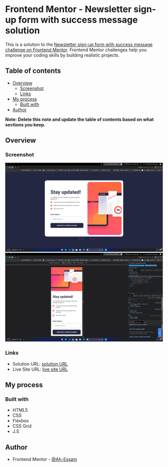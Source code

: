 # Frontend Mentor - Newsletter sign-up form with success message solution

This is a solution to the [Newsletter sign-up form with success message challenge on Frontend Mentor](https://www.frontendmentor.io/challenges/newsletter-signup-form-with-success-message-3FC1AZbNrv). Frontend Mentor challenges help you improve your coding skills by building realistic projects. 

## Table of contents

- [Overview](#overview)
  - [Screenshot](#screenshot)
  - [Links](#links)
- [My process](#my-process)
  - [Built with](#built-with)
- [Author](#author)

**Note: Delete this note and update the table of contents based on what sections you keep.**

## Overview
### Screenshot

![desktop](./screenshots/desktop.png)
![mobile](./screenshots/mobile.png)

### Links

- Solution URL: [solution URL](https://github.com/Ah-Essam/sign-up-with-success-message.git)
- Live Site URL: [live site URL](https://sign-up-with-success-message.vercel.app/)

## My process

### Built with

- HTML5 
- CSS 
- Flexbox
- CSS Grid
- J.S

## Author

- Frontend Mentor - [@Ah-Essam](https://www.frontendmentor.io/profile/Ah-Essam)
